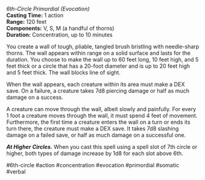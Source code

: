 *6th-Circle Primordial (Evocation)*  
**Casting Time:** 1 action  
**Range:** 120 feet  
**Components:** V, S, M (a handful of thorns)  
**Duration:** Concentration, up to 10 minutes

You create a wall of tough, pliable, tangled brush bristling with needle-sharp thorns. The wall appears within range on a solid surface and lasts for the duration. You choose to make the wall up to 60 feet long, 10 feet high, and 5 feet thick or a circle that has a 20-foot diameter and is up to 20 feet high and 5 feet thick. The wall blocks line of sight.

When the wall appears, each creature within its area must make a DEX save. On a failure, a creature takes 7d8 piercing damage or half as much damage on a success.

A creature can move through the wall, albeit slowly and painfully. For every 1 foot a creature moves through the wall, it must spend 4 feet of movement. Furthermore, the first time a creature enters the wall on a turn or ends its turn there, the creature must make a DEX save. It takes 7d8 slashing damage on a failed save, or half as much damage on a successful one.

***At Higher Circles.*** When you cast this spell using a spell slot of 7th circle or higher, both types of damage increase by 1d8 for each slot above 6th.

#6th-circle #action #concentration #evocation #primordial #somatic #verbal
